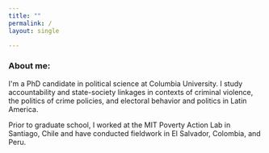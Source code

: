 ```yaml
---
title: ""
permalink: /
layout: single

---
```


### About me:
I'm a PhD candidate in political science at Columbia University. I study accountability and state-society linkages in contexts of criminal violence, the politics of crime policies, and electoral behavior and politics in Latin America.

Prior to graduate school, I worked at the MIT Poverty Action Lab in Santiago, Chile and have conducted fieldwork in El Salvador, Colombia, and Peru. 




